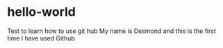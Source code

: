 # hello-world
Test to learn how to use git hub
My name is Desmond and this is the first time I have used Github
